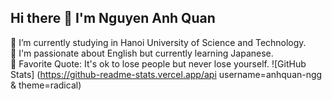 ## Hi there 👋 I'm Nguyen Anh Quan

<!--
**anhquan-ngg/anhquan-ngg** is a ✨ _special_ ✨ repository because its `README.md` (this file) appears on your GitHub profile.

Here are some ideas to get you started:

- 🔭 I’m currently working on ...
- 🌱 I’m currently learning ...
- 👯 I’m looking to collaborate on ...
- 🤔 I’m looking for help with ...
- 💬 Ask me about ...
- 📫 How to reach me: ...
- 😄 Pronouns: ...
- ⚡ Fun fact: ...
-->
🔭 I’m currently studying in Hanoi University of Science and Technology.  
🌱 I'm passionate about English but currently learning Japanese.  
🥅 Favorite Quote: It's ok to lose people but never lose yourself.
![GitHub Stats] (https://github-readme-stats.vercel.app/api username=anhquan-ngg & theme=radical)
